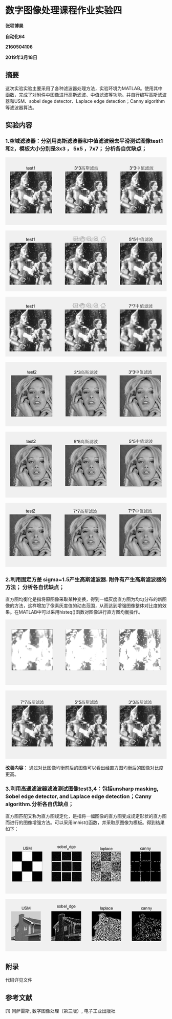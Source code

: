  
 
# 数字图像处理课程作业实验四 

**张程博昊**

**自动化64**

**2160504106**

**2019年3月18日**

 

## 摘要

这次实验实验主要采用了各种滤波器处理方法，实验环境为MATLAB。使用其中函数，完成了对附件中图像进行高斯滤波、中值滤波等功能。并自行编写高斯滤波器和USM、sobel dege detector、Laplace edge detection；Canny algorithm等滤波器算法。
 

## 实验内容

### 1.空域滤波器：分别用高斯滤波器和中值滤波器去平滑测试图像test1和2，模板大小分别是3x3 ， 5x5 ，7x7； 分析各自优缺点；

![](./Image/1.1.png)

![](./Image/1.2.png)

![](./Image/1.3.png)

![](./Image/1.4.png)

![](./Image/1.5.png)

![](./Image/1.6.png)

### 2.利用固定方差 sigma=1.5产生高斯滤波器. 附件有产生高斯滤波器的方法； 分析各自优缺点；

直方图均衡化是指将原图像采取某种变换，得到一幅灰度直方图为均匀分布的新图像的方法，这样增加了像素灰度值的动态范围，从而达到增强图像整体对比度的效果。在MATLAB中可以采用histeq()函数对图像进行直方图均衡操作。

 ![ ](./Image/2.1.png)
 
 ![ ](./Image/2.2.png)

**改善内容：**
通过对比图像均衡前后的图像可以看出经直方图均衡后的图像对比度更高。

 

### 3.利用高通滤波器滤波测试图像test3,4：包括unsharp masking, Sobel edge detector, and Laplace edge detection；Canny algorithm.分析各自优缺点；


直方图匹配又称为直方图规定化，是指将一幅图像的直方图变成规定形状的直方图而进行的图像增强方法。可以采用imhist()函数，并采取原图像为模板。得到结果如下：

 ![ ](./Image/3.1.png)
 
 ![ ](./Image/3.2.png)
 


## 附录

代码详见文件

 

## 参考文献

[1] 冈萨雷斯, 数字图像处理（第三版）, 电子工业出版社
